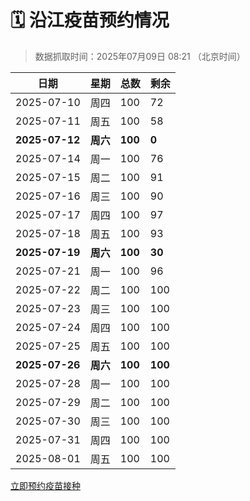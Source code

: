 # 🗓️ 沿江疫苗预约情况

> 数据抓取时间：2025年07月09日 08:21 （北京时间）

| 日期 | 星期 | 总数 | 剩余 |
|------|------|------|------|
| 2025-07-10 | 周四 | 100 | 72 |
| 2025-07-11 | 周五 | 100 | 58 |
| **2025-07-12** | **周六** | **100** | **0** |
| 2025-07-14 | 周一 | 100 | 76 |
| 2025-07-15 | 周二 | 100 | 91 |
| 2025-07-16 | 周三 | 100 | 90 |
| 2025-07-17 | 周四 | 100 | 97 |
| 2025-07-18 | 周五 | 100 | 93 |
| **2025-07-19** | **周六** | **100** | **30** |
| 2025-07-21 | 周一 | 100 | 96 |
| 2025-07-22 | 周二 | 100 | 100 |
| 2025-07-23 | 周三 | 100 | 100 |
| 2025-07-24 | 周四 | 100 | 100 |
| 2025-07-25 | 周五 | 100 | 100 |
| **2025-07-26** | **周六** | **100** | **100** |
| 2025-07-28 | 周一 | 100 | 100 |
| 2025-07-29 | 周二 | 100 | 100 |
| 2025-07-30 | 周三 | 100 | 100 |
| 2025-07-31 | 周四 | 100 | 100 |
| 2025-08-01 | 周五 | 100 | 100 |


<div class="button-container">
<a class="btn" href="http://yfzweb.ishequ.net/#/login" target="_blank">立即预约疫苗接种</a>
</div>
